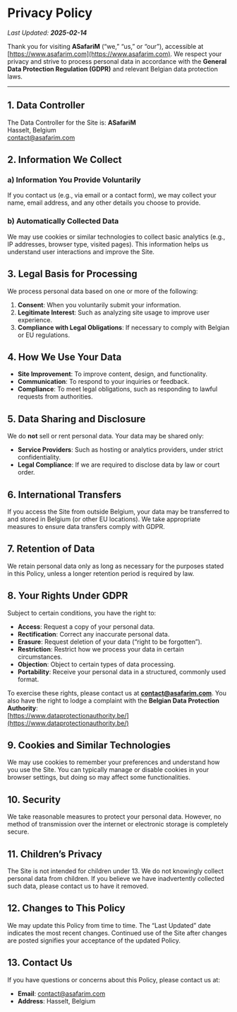 # Privacy Policy

_Last Updated: **2025-02-14**_

Thank you for visiting **ASafariM** (“we,” “us,” or “our”), accessible at [https://www.asafarim.com](https://www.asafarim.com). We respect your privacy and strive to process personal data in accordance with the **General Data Protection Regulation (GDPR)** and relevant Belgian data protection laws.

---

## 1. Data Controller
The Data Controller for the Site is:
**ASafariM**  
Hasselt, Belgium  
contact@asafarim.com

## 2. Information We Collect
### a) Information You Provide Voluntarily
If you contact us (e.g., via email or a contact form), we may collect your name, email address, and any other details you choose to provide.

### b) Automatically Collected Data
We may use cookies or similar technologies to collect basic analytics (e.g., IP addresses, browser type, visited pages). This information helps us understand user interactions and improve the Site.

## 3. Legal Basis for Processing
We process personal data based on one or more of the following:
1. **Consent**: When you voluntarily submit your information.  
2. **Legitimate Interest**: Such as analyzing site usage to improve user experience.  
3. **Compliance with Legal Obligations**: If necessary to comply with Belgian or EU regulations.

## 4. How We Use Your Data
- **Site Improvement**: To improve content, design, and functionality.  
- **Communication**: To respond to your inquiries or feedback.  
- **Compliance**: To meet legal obligations, such as responding to lawful requests from authorities.

## 5. Data Sharing and Disclosure
We do **not** sell or rent personal data. Your data may be shared only:
- **Service Providers**: Such as hosting or analytics providers, under strict confidentiality.  
- **Legal Compliance**: If we are required to disclose data by law or court order.

## 6. International Transfers
If you access the Site from outside Belgium, your data may be transferred to and stored in Belgium (or other EU locations). We take appropriate measures to ensure data transfers comply with GDPR.

## 7. Retention of Data
We retain personal data only as long as necessary for the purposes stated in this Policy, unless a longer retention period is required by law.

## 8. Your Rights Under GDPR
Subject to certain conditions, you have the right to:
- **Access**: Request a copy of your personal data.  
- **Rectification**: Correct any inaccurate personal data.  
- **Erasure**: Request deletion of your data (“right to be forgotten”).  
- **Restriction**: Restrict how we process your data in certain circumstances.  
- **Objection**: Object to certain types of data processing.  
- **Portability**: Receive your personal data in a structured, commonly used format.

To exercise these rights, please contact us at **contact@asafarim.com**. You also have the right to lodge a complaint with the **Belgian Data Protection Authority**:  
[https://www.dataprotectionauthority.be/](https://www.dataprotectionauthority.be/)

## 9. Cookies and Similar Technologies
We may use cookies to remember your preferences and understand how you use the Site. You can typically manage or disable cookies in your browser settings, but doing so may affect some functionalities.

## 10. Security
We take reasonable measures to protect your personal data. However, no method of transmission over the internet or electronic storage is completely secure.

## 11. Children’s Privacy
The Site is not intended for children under 13. We do not knowingly collect personal data from children. If you believe we have inadvertently collected such data, please contact us to have it removed.

## 12. Changes to This Policy
We may update this Policy from time to time. The “Last Updated” date indicates the most recent changes. Continued use of the Site after changes are posted signifies your acceptance of the updated Policy.

## 13. Contact Us
If you have questions or concerns about this Policy, please contact us at:
- **Email**: contact@asafarim.com
- **Address**: Hasselt, Belgium
